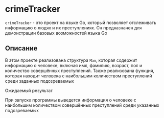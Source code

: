 # crimeTracker

`crimeTracker` - это проект на языке Go, который позволяет отслеживать информацию о людях и их преступлениях. Он предназначен для демонстрации базовых возможностей языка Go

## Описание

В этом проекте реализована структура `Man`, которая содержит информацию о человеке, включая имя, фамилию, возраст, пол и количество совершённых преступлений. Также реализована функция, которая находит человека с наибольшим количеством преступлений среди заданных подозреваемых

Ожидаемый результат

При запуске программы выведется информация о человеке с наибольшим количеством совершённых преступлений среди указанных подозреваемых
